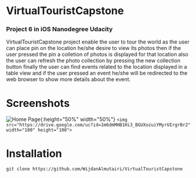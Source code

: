 # VirtualTouristCapstone

### Project 6 in iOS Nanodegree Udacity

VirtualTouristCapstone project enable the user to tour the world as the user can place pin on the location he/she desire
to view its photos then if the user pressed the pin a colletion of photos is displayed for that location also the 
user can refresh the photo collection by pressing the new collection button finally the user can find events related
to the location displayed in a table view and if the user pressed an event he/she will be redirected to the web
browser to show more details about the event.  

# Screenshots 
![Home Page](https://drive.google.com/uc?id=1m6dmMHB1Hi3_BGUXozuiYMyrUIrgrBr2){:height="50%" width="50%"}
`<img src="https://drive.google.com/uc?id=1m6dmMHB1Hi3_BGUXozuiYMyrUIrgrBr2" width="100" height="100">`


# Installation

`git clone https://github.com/WijdanAlmutairi/VirtualTouristCapstone`
